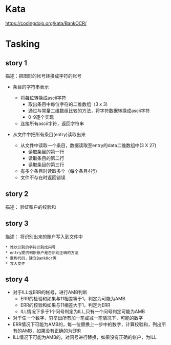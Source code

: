 # Kata 

https://codingdojo.org/kata/BankOCR/

# Tasking 

## story 1
描述：把图形的帐号转换成字符的账号
* 条目的字符串表示
	* 将每位转换成ascii字符 	
		* 取出条目中每位字符的二维数组（3 x 3)
		* 通过与常量二维数组比较的方法，将字符数据转换成ascii字符
		* 0-9逐个实现
	* 连接所有ascii字符，返回字符串 

* 从文件中把所有条目(entry)读取出来
	* 从文件中读取一个条目，数据读取至entry的data二维数组中(3 X 27)
		* 	读取条目的第一行
		*  读取条目的第二行
		*  读取条目的第三行
	* 有多个条目时读取多个（每个条目4行）
	* 文件不存在时返回错误
	
## story 2
描述： 验证账户的校验和

## story 3
描述： 将识别出来的账户写入到文件中

	* 难以识别的字符识别成问号
	* entry提供判断账户是否识别正确的方法
	* 重构代码，建立BankOcr类
	* 写入文件
	
## story 4

* 对于ILL或ERR的帐号，进行AMB判断
	* ERR的检验和如果与11相差等于1，判定为可能为AMB
	* ERR的校验和如果与11相差大于1，判定为ERR
	* ILL情况下多于1个问号判定为ILL,只有一个问号判定可能为AMB
* 对于任一个数字，穷举出所有加一笔或减一笔情况下，可能的数字
* ERR情况下可能为AMB的，每一位替换上一步中的数字，计算校验和，列出所有的AMB，如果没有正确的为ERR
* ILL情况下可能为AMB的，对问号进行替换，如果没有正确的帐户，为ILL